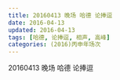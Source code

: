 ```yaml
---
title: 20160413 晚场 哈德 论捧逗
date: 2016-04-13
updated: 2016-04-13
tags: [哈德, 论捧逗, 相声, 高峰] 
categories: (2016)丙申年场次 
---
```

20160413 晚场 哈德 论捧逗
